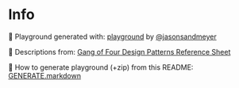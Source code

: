 Info
====

🍺 Playground generated with: [playground](https://github.com/jas/playground) by [@jasonsandmeyer](http://twitter.com/jasonsandmeyer)

📖 Descriptions from: [Gang of Four Design Patterns Reference Sheet](http://www.blackwasp.co.uk/GangOfFour.aspx)

🚀 How to generate playground (+zip) from this README: [GENERATE.markdown](https://github.com/ochococo/Design-Patterns-In-Swift/blob/master/GENERATE.markdown)